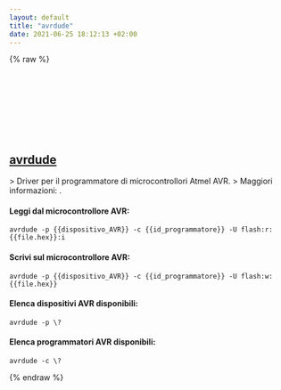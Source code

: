 ```yaml
---
layout: default
title: "avrdude"
date: 2021-06-25 18:12:13 +02:00
---
```

{% raw %}
<h2 id="avrdude">
  <a href="/it/common/avrdude.html">avrdude</a> <a href="#avrdude"><svg class="icon">
    <use href="/assets/images/unicode_sprite.svg#link" />
  </svg></a>
</h2>
> Driver per il programmatore di microcontrollori Atmel AVR.
> Maggiori informazioni: <https://www.nongnu.org/avrdude/>.

#### Leggi dal microcontrollore AVR:
```shell
avrdude -p {{dispositivo_AVR}} -c {{id_programmatore}} -U flash:r:{{file.hex}}:i
```
#### Scrivi sul microcontrollore AVR:
```shell
avrdude -p {{dispositivo_AVR}} -c {{id_programmatore}} -U flash:w:{{file.hex}}
```
#### Elenca dispositivi AVR disponibili:
```shell
avrdude -p \?
```
#### Elenca programmatori AVR disponibili:
```shell
avrdude -c \?
```
{% endraw %}